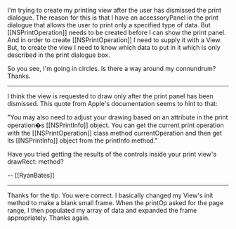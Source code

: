I'm trying to create my printing view after the user has dismissed the print dialogue. The reason for this is that I have an accessoryPanel in the print dialogue that allows the user to print only a specified type of data. But [[NSPrintOperation]] needs to be created before I can show the print panel. And in order to create [[NSPrintOperation]] I need to supply it with a View. But, to create the view I need to know which data to put in it which is only described in the print dialogue box.

So you see, I'm going in circles. Is there a way around my connundrum? Thanks.

----

I think the view is requested to draw only after the print panel has been dismissed. This quote from Apple's documentation seems to hint to that:

"You may also need to adjust your drawing based on an attribute in the print operation�s [[NSPrintInfo]] object. You can get the current print operation with the [[NSPrintOperation]] class method currentOperation and then get its [[NSPrintInfo]] object from the printInfo method."

Have you tried getting the results of the controls inside your print view's drawRect: method?

-- [[RyanBates]]

----
Thanks for the tip. You were correct. I basically changed my View's init method to make a blank small frame. When the printOp asked for the page range, I then populated my array of data and expanded the frame appropriately. Thanks again.